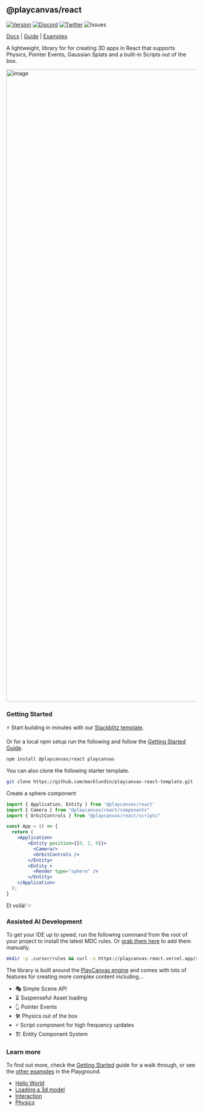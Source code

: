 ## @playcanvas/react
[![Version](https://img.shields.io/npm/v/@playcanvas/react?style=flat&colorA=333333&colorB=444444)](https://www.npmjs.com/package/@playcanvas/react)
[![Discord](https://img.shields.io/discord/740090768164651008?style=flat&olorA=333333&colorB=444444&label=discord&logo=discord&logoColor=ffffff)](https://discord.com/channels/408617316415307776/408617316415307778)
[![Twitter](https://img.shields.io/twitter/follow/playcanvas?label=%40playcanvas&style=flat&colorA=333333&colorB=333333&logo=x&logoColor=ffffff)](https://x.com/playcanvas)
![Issues](https://img.shields.io/github/issues/playcanvas/react?style=flat&colorA=333333&colorB=444444)

[Docs](https://playcanvas-react.vercel.app) | [Guide](http://playcanvas-react.vercel.app/docs/guide/getting-started) | [Examples](https://playcanvas-react.vercel.app/examples/)

A lightweight, library for for creating 3D apps in React that supports Physics, Pointer Events, Gaussian Splats and a built-in Scripts out of the box.

<img width="1673" alt="image" src="https://github.com/user-attachments/assets/92053462-f39e-4f6d-94fc-b34e7b9ea266" />

### Getting Started

⚡ Start building in minutes with our [Stackblitz template](https://playcanvas-react.vercel.app/new).

Or for a local npm setup run the following and follow the [Getting Started Guide](https://playcanvas-react.vercel.app/docs/guide/getting-started).

```bash
npm install @playcanvas/react playcanvas
```

You can also clone the following starter template.

```bash copy
git clone https://github.com/marklundin/playcanvas-react-template.git
```

Create a sphere component

```jsx
import { Application, Entity } from '@playcanvas/react'
import { Camera } from "@playcanvas/react/components"
import { OrbitControls } from "@playcanvas/react/scripts"

const App = () => {
  return (
    <Application>
        <Entity position={[0, 2, 0]}>
          <Camera/>
          <OrbitControls />
        </Entity>
        <Entity >
          <Render type="sphere" />
        </Entity>
    </Application>
  );
}
```

Et voilà! ✨

### Assisted AI Development

To get your IDE up to speed, run the following command from the root of your project to install the latest MDC rules. Or [grab them here](https://playcanvas-react.vercel.app/rules) to add them manually.

```bash
mkdir -p .cursor/rules && curl -s https://playcanvas-react.vercel.app/rules -o .cursor/rules/playcanvas-react.mdc
```

The library is built around the [PlayCanvas engine](https://github.com/playcanvas/engine) and comes with lots of features for creating more complex content including...

- 🎭 Simple Scene API
- ⏳ Suspenseful Asset loading
- ️👆 Pointer Events
- 🛠️ Physics out of the box
- ⚡ Script component for high frequency updates
- 🏗️ Entity Component System

### Learn more

To find out more, check the [Getting Started](https://playcanvas-react.vercel.app/docs/guide/getting-started) guide for a walk through, or see the [other examples](https://playcanvas-react.vercel.app/examples/) in the Playground.

- [Hello World](http://playcanvas-react.vercel.app/examples/hello-world)
- [Loading a 3d model](http://playcanvas-react.vercel.app/examples/load-a-3D-model)
- [Interaction](http://playcanvas-react.vercel.app/examples/pointer-events)
- [Physics](http://playcanvas-react.vercel.app/examples/physics)





